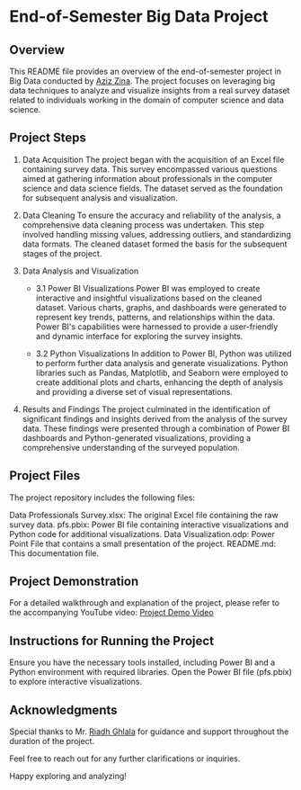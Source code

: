 # End-of-Semester Big Data Project

## Overview
This README file provides an overview of the end-of-semester project in Big Data conducted by <a href="https://github.com/aziz-zina">Aziz Zina</a>. The project focuses on leveraging big data techniques to analyze and visualize insights from a real survey dataset related to individuals working in the domain of computer science and data science.

## Project Steps
1. Data Acquisition
The project began with the acquisition of an Excel file containing survey data. This survey encompassed various questions aimed at gathering information about professionals in the computer science and data science fields. The dataset served as the foundation for subsequent analysis and visualization.

2. Data Cleaning
To ensure the accuracy and reliability of the analysis, a comprehensive data cleaning process was undertaken. This step involved handling missing values, addressing outliers, and standardizing data formats. The cleaned dataset formed the basis for the subsequent stages of the project.

3. Data Analysis and Visualization
    - 3.1 Power BI Visualizations
    Power BI was employed to create interactive and insightful visualizations based on the cleaned dataset. Various charts, graphs, and dashboards were generated to represent key trends, patterns, and relationships within the data. Power BI's capabilities were harnessed to provide a user-friendly and dynamic interface for exploring the survey insights.
  
    - 3.2 Python Visualizations
    In addition to Power BI, Python was utilized to perform further data analysis and generate visualizations. Python libraries such as Pandas, Matplotlib, and Seaborn were employed to create additional plots and charts, enhancing the depth of analysis and providing a diverse set of visual representations.

4. Results and Findings
The project culminated in the identification of significant findings and insights derived from the analysis of the survey data. These findings were presented through a combination of Power BI dashboards and Python-generated visualizations, providing a comprehensive understanding of the surveyed population.

## Project Files
The project repository includes the following files:

Data Professionals Survey.xlsx: The original Excel file containing the raw survey data.
pfs.pbix: Power BI file containing interactive visualizations and Python code for additional visualizations.
Data Visualization.odp: Power Point File that contains a small presentation of the project.
README.md: This documentation file.

## Project Demonstration
For a detailed walkthrough and explanation of the project, please refer to the accompanying YouTube video: <a href="https://youtu.be/_Qyae8Hdpwg">Project Demo Video</a>

## Instructions for Running the Project
Ensure you have the necessary tools installed, including Power BI and a Python environment with required libraries.
Open the Power BI file (pfs.pbix) to explore interactive visualizations.

## Acknowledgments
Special thanks to Mr. <a href="https://github.com/riadh-ghlala?tab=repositories">Riadh Ghlala</a> for guidance and support throughout the duration of the project.

Feel free to reach out for any further clarifications or inquiries.

Happy exploring and analyzing!
